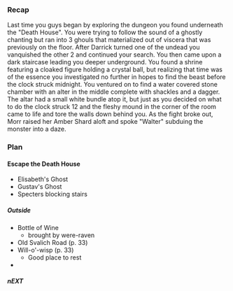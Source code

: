 
### Recap

Last time you guys began by exploring the dungeon you found underneath the "Death House". You were trying to follow the sound of a ghostly chanting but ran into 3 ghouls that materialized out of viscera that was previously on the floor. After Darrick turned one of the undead you vanquished the other 2 and continued your search. You then came upon a dark staircase leading you deeper underground. You found a shrine featuring a cloaked figure holding a crystal ball, but realizing that time was of the essence you investigated no further in hopes to find the beast before the clock struck midnight. You ventured on to find a water covered stone chamber with an alter in the middle complete with shackles and a dagger. The altar had a small white bundle atop it, but just as you decided on what to do the clock struck 12 and the fleshy mound in the corner of the room came to life and tore the walls down behind you.
 As the fight broke out, Morr raised her Amber Shard aloft and spoke "Walter" subduing the monster into a daze. 


### Plan
#### Escape the Death House
- Elisabeth's Ghost
- Gustav's Ghost
- Specters blocking stairs
##### Outside
- Bottle of Wine
	- brought by were-raven
- Old Svalich Road (p. 33)
- Will-o'-wisp (p. 33)
	- Good place to rest
- 
##### nEXT
